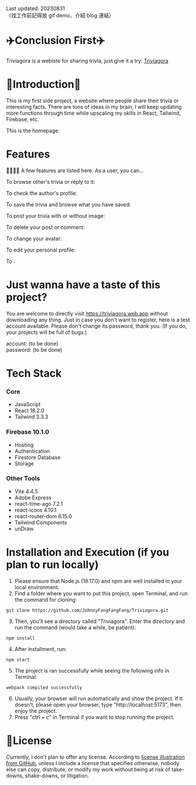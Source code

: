 Last updated: 20230831  
（找工作前記得放 gif demo、介紹 blog 連結）

# ✈️Conclusion First✈️
Triviagora is a webiste for sharing trivia, just give it a try: [Triviagora](https://triviagora.web.app/)

# 🚀Introduction🚀
This is my first side project, a website where people share their trivia or interesting facts. There are tons of ideas in my brain, I will keep updating more functions through time while upscaling my skills in React, Tailwind, Firebase, etc.

This is the homepage:  


# Features
👨‍👩‍👧‍👦 A few features are listed here. As a user, you can...  


To browse other's trivia or reply to it:



To check the author's profile:



To save the trivia and browse what you have saved:



To post your trivia with or without image:



To delete your post or comment:



To change your avatar:



To edit your personal profile:



To :



# Just wanna have a taste of this project?
You are welcome to directly visit https://triviagora.web.app without downloading any thing. Just in case you don't want to register, here is a test account available. Please don't change its password, thank you. (If you do, your projects will be full of bugs.)  

account: (to be done)  
password: (to be done)


# Tech Stack
### Core
* JavaScript
* React 18.2.0
* Tailwind 3.3.3

### Firebase 10.1.0
* Hosting
* Authentication
* Firestore Database
* Storage

### Other Tools
* Vite 4.4.5
* Adobe Express
* react-time-ago 7.2.1
* react-icons 4.10.1
* react-router-dom 6.15.0
* Tailwind Components
* unDraw


# Installation and Execution (if you plan to run locally)
1. Please ensure that Node.js (18.17.0) and npm are well installed in your local environment.
2. Find a folder where you want to put this project, open Terminal, and run the command for cloning:
```
git clone https://github.com/JohnnyFangFangFang/Triviagora.git
```
3. Then, you'll see a directory called "Triviagora". Enter the directory and run the command (would take a while, be patient):
```
npm install
```
4. After installment, run:
```
npm start
```
5. The project is ran successfully while seeing the following info in Terminal:
```
webpack compiled successfully
```
6. Usually, your browser will run automatically and show the project. If it doesn't, please open your browser, type "http://localhost:5173", then enjoy the project.
7. Press "ctrl + c" in Terminal if you want to stop running the project.  

# 🔐License
Currently, I don't plan to offer any license. According to [license illustration from GitHub](https://choosealicense.com/no-permission/), unless I include a license that specifies otherwise, nobody else can copy, distribute, or modify my work without being at risk of take-downs, shake-downs, or litigation.
